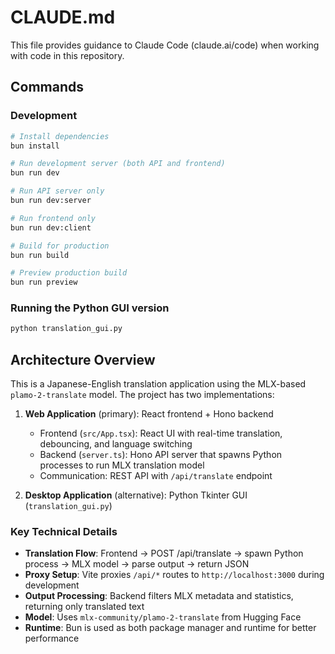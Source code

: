 # CLAUDE.md

This file provides guidance to Claude Code (claude.ai/code) when working with code in this repository.

## Commands

### Development
```bash
# Install dependencies
bun install

# Run development server (both API and frontend)
bun run dev

# Run API server only
bun run dev:server

# Run frontend only
bun run dev:client

# Build for production
bun run build

# Preview production build
bun run preview
```

### Running the Python GUI version
```bash
python translation_gui.py
```

## Architecture Overview

This is a Japanese-English translation application using the MLX-based `plamo-2-translate` model. The project has two implementations:

1. **Web Application** (primary): React frontend + Hono backend
   - Frontend (`src/App.tsx`): React UI with real-time translation, debouncing, and language switching
   - Backend (`server.ts`): Hono API server that spawns Python processes to run MLX translation model
   - Communication: REST API with `/api/translate` endpoint

2. **Desktop Application** (alternative): Python Tkinter GUI (`translation_gui.py`)

### Key Technical Details

- **Translation Flow**: Frontend → POST /api/translate → spawn Python process → MLX model → parse output → return JSON
- **Proxy Setup**: Vite proxies `/api/*` routes to `http://localhost:3000` during development
- **Output Processing**: Backend filters MLX metadata and statistics, returning only translated text
- **Model**: Uses `mlx-community/plamo-2-translate` from Hugging Face
- **Runtime**: Bun is used as both package manager and runtime for better performance